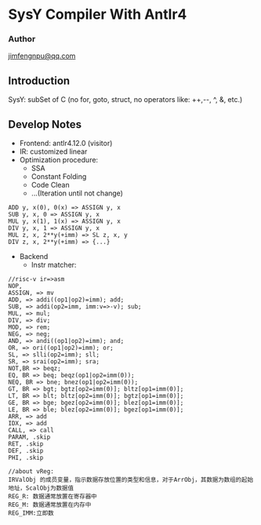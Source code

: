 # SysY Compiler With Antlr4
### Author
jimfengnpu@qq.com
## Introduction
SysY: subSet of C (no for, goto, struct, no operators like: ++,--, ^, &, etc.)
## Develop Notes

+ Frontend: antlr4.12.0 (visitor)
+ IR: customized linear
+ Optimization procedure:
    - SSA
    - Constant Folding
    - Code Clean
    - ...(Iteration until not change)
```
ADD y, x(0), 0(x) => ASSIGN y, x
SUB y, x, 0 => ASSIGN y, x
MUL y, x(1), 1(x) => ASSIGN y, x
DIV y, x, 1 => ASSIGN y, x
MUL z, x, 2**y(+imm) => SL z, x, y
DIV z, x, 2**y(+imm) => {...}
```
+ Backend
    - Instr matcher:
```
//risc-v ir=>asm
NOP, 
ASSIGN, => mv
ADD, => addi((op1|op2)=imm); add;
SUB, => addi(op2=imm, imm:v=>-v); sub; 
MUL, => mul;
DIV, => div;
MOD, => rem;
NEG, => neg;
AND, => andi((op1|op2)=imm); and;
OR, => ori((op1|op2)=imm); or;
SL, => slli(op2=imm); sll;
SR, => srai(op2=imm); sra;
NOT,BR => beqz;
EQ, BR => beq; beqz(op1|op2=imm(0));
NEQ, BR => bne; bnez(op1|op2=imm(0));
GT, BR => bgt; bgtz[op2=imm(0)]; bltz[op1=imm(0)];
LT, BR => blt; bltz[op2=imm(0)]; bgtz[op1=imm(0)];
GE, BR => bge; bgez[op2=imm(0)]; blez[op1=imm(0)];
LE, BR => ble; blez[op2=imm(0)]; bgez[op1=imm(0)];
ARR, => add
IDX, => add 
CALL, => call
PARAM, .skip
RET, .skip
DEF, .skip
PHI, .skip

//about vReg:
IRValObj 的成员变量，指示数据存放位置的类型和信息，对于ArrObj，其数据为数组的起始地址，ScalObj为数据值
REG_R: 数据通常放置在寄存器中
REG_M: 数据通常放置在内存中
REG_IMM:立即数
```